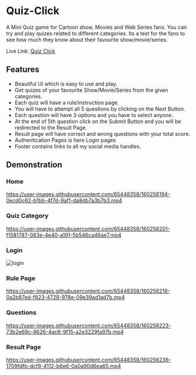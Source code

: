 # Quiz-Click
A Mini Quiz game for Cartoon show, Movies and Web Series fans. You can try and play quizes related to different categories. Its a test for the fans to see how much they know about their favourite show/movie/series.

Live Link: [Quiz Click](https://quiz-click-official.netlify.app/)

## Features
- Beautiful UI which is easy to use and play.
- Get quizes of your favourite Show/Movie/Series from the given categories.
- Each quiz will have a rule/instruction page.
- You will have to attempt all 5 questions by clicking on the Next Button.
- Each question will have 3 options and you have to select anyone.
- At the end of 5th question click on the Submit Button and you will be redirected to the Result Page.
- Result page will have correct and wrong questions with your total score.
- Authentication Pages is here Login pages
- Footer contains links to all my social media handles.


## Demonstration

### Home
https://user-images.githubusercontent.com/65448358/160256194-0ecd0c62-b1bb-4f7d-9af1-da8db7a3b7b3.mp4


### Quiz Category
https://user-images.githubusercontent.com/65448358/160256201-f1581787-083e-4e40-a191-5b546ca46ae7.mp4



### Login
![login](https://user-images.githubusercontent.com/65448358/160256210-8e30bb37-eb03-4fee-9a29-0669426f0202.png)


### Rule Page


https://user-images.githubusercontent.com/65448358/160256218-0a2b87ed-f823-4728-978e-09e39ad1ad7b.mp4



### Questions


https://user-images.githubusercontent.com/65448358/160256223-73b2e69c-8626-4ac6-9f15-a2e3229fa97b.mp4


### Result Page


https://user-images.githubusercontent.com/65448358/160256236-1709fdfb-dcf8-4112-b6e6-0a0a90d6ea65.mp4

